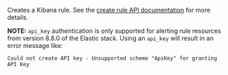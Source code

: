 Creates a Kibana rule. See the [create rule API documentation](https://www.elastic.co/guide/en/kibana/master/create-rule-api.html) for more details.

**NOTE:** `api_key` authentication is only supported for alerting rule resources from version 8.8.0 of the Elastic stack. Using an `api_key` will result in an error message like:

```
Could not create API key - Unsupported scheme "ApiKey" for granting API Key
```
